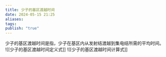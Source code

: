 ```yaml
---
title: 少子的基区渡越时间
date: 2024-05-15 21:25
aliases: 
tags: 
publish: "true"
---
```

少子的基区渡越时间是指，少子在基区内从发射结渡越到集电结所需的平均时间。
![[少子的基区渡越时间定义式]]
![[少子的基区渡越时间计算式]]
